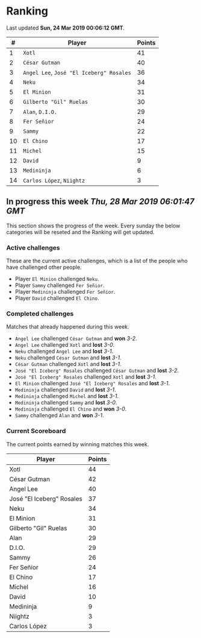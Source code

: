 # Ranking

Last updated **Sun, 24 Mar 2019 00:06:12 GMT**.

|#|Player|Points|
|---|---|---|
|1|`Xotl`|41|
|2|`César Gutman`|40|
|3|`Angel Lee`, `José "El Iceberg" Rosales`|36|
|4|`Neku`|34|
|5|`El Minion`|31|
|6|`Gilberto "Gil" Ruelas`|30|
|7|`Alan`, `D.I.O.`|29|
|8|`Fer Señior`|24|
|9|`Sammy`|22|
|10|`El Chino`|17|
|11|`Michel`|15|
|12|`David`|9|
|13|`Medininja`|6|
|14|`Carlos López`, `Niightz`|3|

## In progress this week *Thu, 28 Mar 2019 06:01:47 GMT*
This section shows the progress of the week. Every sunday the below categories will be reseted and the Ranking will get updated.

### Active challenges
These are the current active challenges, which is a list of the people who have challenged other people.

* Player `El Minion` challenged `Neku`.
* Player `Sammy` challenged `Fer Señior`.
* Player `Medininja` challenged `Fer Señior`.
* Player `David` challenged `El Chino`.

### Completed challenges
Matches that already happened during this week.

* `Angel Lee` challenged `César Gutman` and **won** *3-2*.
* `Angel Lee` challenged `Xotl` and **lost** *3-0*.
* `Neku` challenged `Angel Lee` and **lost** *3-1*.
* `Neku` challenged `César Gutman` and **lost** *3-1*.
* `César Gutman` challenged `Xotl` and **lost** *3-1*.
* `José "El Iceberg" Rosales` challenged `César Gutman` and **lost** *3-2*.
* `José "El Iceberg" Rosales` challenged `Xotl` and **lost** *3-1*.
* `El Minion` challenged `José "El Iceberg" Rosales` and **lost** *3-1*.
* `Medininja` challenged `David` and **lost** *3-1*.
* `Medininja` challenged `Michel` and **lost** *3-1*.
* `Medininja` challenged `Sammy` and **lost** *3-0*.
* `Medininja` challenged `El Chino` and **won** *3-0*.
* `Sammy` challenged `Alan` and **won** *3-1*.

### Current Scoreboard
The current points earned by winning matches this week.

|Player|Points|
|---|---|
|Xotl|44|
|César Gutman|42|
|Angel Lee|40|
|José "El Iceberg" Rosales|37|
|Neku|34|
|El Minion|31|
|Gilberto "Gil" Ruelas|30|
|Alan|29|
|D.I.O.|29|
|Sammy|26|
|Fer Señior|24|
|El Chino|17|
|Michel|16|
|David|10|
|Medininja|9|
|Niightz|3|
|Carlos López|3|